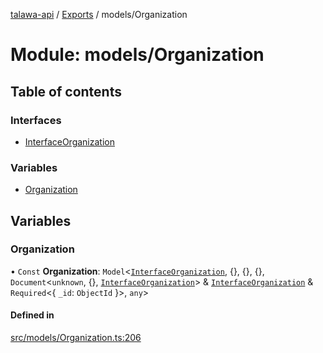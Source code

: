 [talawa-api](../README.md) / [Exports](../modules.md) / models/Organization

# Module: models/Organization

## Table of contents

### Interfaces

- [InterfaceOrganization](../interfaces/models_Organization.InterfaceOrganization.md)

### Variables

- [Organization](models_Organization.md#organization)

## Variables

### Organization

• `Const` **Organization**: `Model`\<[`InterfaceOrganization`](../interfaces/models_Organization.InterfaceOrganization.md), \{\}, \{\}, \{\}, `Document`\<`unknown`, \{\}, [`InterfaceOrganization`](../interfaces/models_Organization.InterfaceOrganization.md)\> & [`InterfaceOrganization`](../interfaces/models_Organization.InterfaceOrganization.md) & `Required`\<\{ `_id`: `ObjectId`  \}\>, `any`\>

#### Defined in

[src/models/Organization.ts:206](https://github.com/PalisadoesFoundation/talawa-api/blob/53234da/src/models/Organization.ts#L206)
